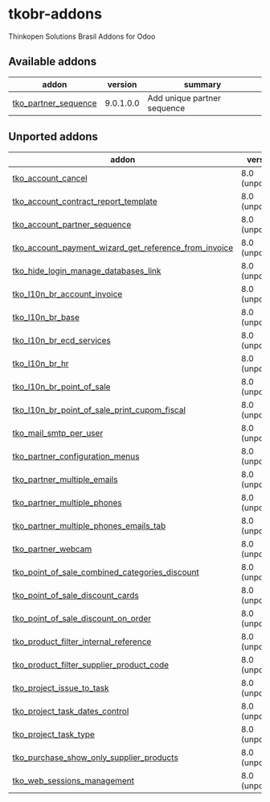 # tkobr-addons
Thinkopen Solutions Brasil Addons for Odoo


[//]: # (addons)
Available addons
----------------
addon | version | summary
--- | --- | ---
[tko_partner_sequence](tko_partner_sequence/) | 9.0.1.0.0 | Add unique partner sequence


Unported addons
---------------
addon | version | summary
--- | --- | ---
[tko_account_cancel](tko_account_cancel/) | 8.0 (unported) | 
[tko_account_contract_report_template](tko_account_contract_report_template/) | 8.0 (unported) | 
[tko_account_partner_sequence](tko_account_partner_sequence/) | 8.0 (unported) | 
[tko_account_payment_wizard_get_reference_from_invoice](tko_account_payment_wizard_get_reference_from_invoice/) | 8.0 (unported) | 
[tko_hide_login_manage_databases_link](tko_hide_login_manage_databases_link/) | 8.0 (unported) | 
[tko_l10n_br_account_invoice](tko_l10n_br_account_invoice/) | 8.0 (unported) | 
[tko_l10n_br_base](tko_l10n_br_base/) | 8.0 (unported) | 
[tko_l10n_br_ecd_services](tko_l10n_br_ecd_services/) | 8.0 (unported) | 
[tko_l10n_br_hr](tko_l10n_br_hr/) | 8.0 (unported) | 
[tko_l10n_br_point_of_sale](tko_l10n_br_point_of_sale/) | 8.0 (unported) | 
[tko_l10n_br_point_of_sale_print_cupom_fiscal](tko_l10n_br_point_of_sale_print_cupom_fiscal/) | 8.0 (unported) | 
[tko_mail_smtp_per_user](tko_mail_smtp_per_user/) | 8.0 (unported) | 
[tko_partner_configuration_menus](tko_partner_configuration_menus/) | 8.0 (unported) | 
[tko_partner_multiple_emails](tko_partner_multiple_emails/) | 8.0 (unported) | 
[tko_partner_multiple_phones](tko_partner_multiple_phones/) | 8.0 (unported) | 
[tko_partner_multiple_phones_emails_tab](tko_partner_multiple_phones_emails_tab/) | 8.0 (unported) | 
[tko_partner_webcam](tko_partner_webcam/) | 8.0 (unported) | 
[tko_point_of_sale_combined_categories_discount](tko_point_of_sale_combined_categories_discount/) | 8.0 (unported) | 
[tko_point_of_sale_discount_cards](tko_point_of_sale_discount_cards/) | 8.0 (unported) | 
[tko_point_of_sale_discount_on_order](tko_point_of_sale_discount_on_order/) | 8.0 (unported) | 
[tko_product_filter_internal_reference](tko_product_filter_internal_reference/) | 8.0 (unported) | 
[tko_product_filter_supplier_product_code](tko_product_filter_supplier_product_code/) | 8.0 (unported) | 
[tko_project_issue_to_task](tko_project_issue_to_task/) | 8.0 (unported) | 
[tko_project_task_dates_control](tko_project_task_dates_control/) | 8.0 (unported) | 
[tko_project_task_type](tko_project_task_type/) | 8.0 (unported) | 
[tko_purchase_show_only_supplier_products](tko_purchase_show_only_supplier_products/) | 8.0 (unported) | 
[tko_web_sessions_management](tko_web_sessions_management/) | 8.0 (unported) | 

[//]: # (end addons)

